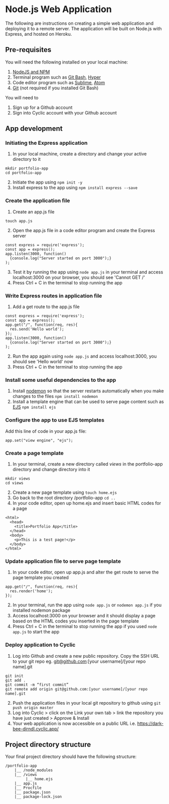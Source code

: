 # Node.js Web Application
The following are instructions on creating a simple web application and deploying it to a remote server. The application will be built on Node.js with Express, and hosted on Heroku. 

## Pre-requisites
You will need the following installed on your local machine:
1. [NodeJS and NPM](http://treehouse.github.io/installation-guides/)
2. Terminal program such as [Git Bash](https://gitforwindows.org/), [Hyper](https://hyper.is/)
3. Code editor program such as [Sublime](https://www.sublimetext.com/download), [Atom](https://atom.io/)
4. [Git](https://git-scm.com/downloads) (not required if you installed Git Bash)

You will need to 
1. Sign up for a Github account
2. Sign into Cyclic account with your Github account

## App development
### Initiating the Express application
1. In your local machine, create a directory and change your active directory to it
```
mkdir portfolio-app
cd portfolio-app
```
2. Initiate the app using `npm init -y`
3. Install express to the app using `npm install express --save`

### Create the application file
1. Create an app.js file
```
touch app.js
```
2. Open the app.js file in a code editor program and create the Express server 
```
const express = require('express');
const app = express();
app.listen(3000, function()
  {console.log("Server started on port 3000");}
);
```
3. Test it by running the app using `node app.js` in your terminal and access localhost:3000 on your browser, you should see 'Cannot GET /'
4. Press Ctrl + C in the terminal to stop running the app

### Write Express routes in application file
1. Add a get route to the app.js file 

```
const express = require('express');
const app = express();
app.get("/", function(req, res){
  res.send('Hello world');
});
app.listen(3000, function()
  {console.log("Server started on port 3000");}
);
```
2. Run the app again using `node app.js` and access localhost:3000, you should see 'Hello world' now
3. Press Ctrl + C in the terminal to stop running the app

### Install some useful dependencies to the app
1. Install [nodemon](https://www.npmjs.com/package/nodemon) so that the server restarts automatically when you make changes to the files `npm install nodemon`
2. Install a template engine that can be used to serve page content such as [EJS](https://www.npmjs.com/package/ejs) `npm install ejs` 

### Configure the app to use EJS templates
Add this line of code in your app.js file:
```
app.set("view engine", "ejs");
```

### Create a page template
1. In your terminal, create a new directory called *views* in the portfolio-app directory and change directory into it
```
mkdir views
cd views
```
2. Create a new page template using `touch home.ejs`
3. Go back to the root directory /portfolio-app `cd ..`
4. In your code editor, open up home.ejs and insert basic HTML codes for a page
```
<html>
  <head>
    <title>Portfolio App</title>
  </head>
  <body>
    <p>This is a test page!</p>
  </body>
</html>
```

### Update application file to serve page template
1. In your code editor, open up app.js and alter the get route to serve the page template you created
```
app.get("/", function(req, res){
  res.render('home');
});
```
2. In your terminal, run the app using `node app.js` or `nodemon app.js` if you installed nodemon package
3. Access localhost:3000 on your browser and it should display a page based on the HTML codes you inserted in the page template
4. Press Ctrl + C in the terminal to stop running the app if you used `node app.js` to start the app

### Deploy application to Cyclic
1. Log into Github and create a new public repository. Copy the SSH URL to your git repo 
eg. git@github.com:[your username]/[your repo name].git

```
git init 
git add .
git commit -m “first commit”
git remote add origin git@github.com:[your username]/[your repo name].git
```
2. Push the application files in your local git repository to github using `git push origin master`
3. Log into Cyclic > click on the Link your own tab > link the repository you have just created > Approve & Install
4. Your web application is now accessible on a public URL i.e. https://dark-bee-dirndl.cyclic.app/

## Project directory structure
Your final project directory should have the following structure:
```
/portfolio-app
    |__ /node_modules
    |__ /views            
         |__ home.ejs
    |__ app.js
    |__ Procfile
    |__ package.json
    |__ package-lock.json

```
